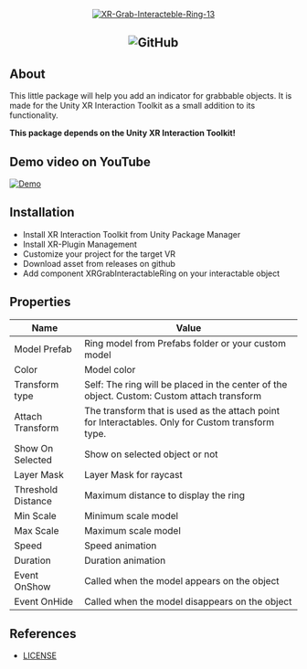 <p align="center">
<a href="https://imgbb.com/"><img src="https://i.ibb.co/Tb19xnc/XR-Grab-Interacteble-Ring-13.png" alt="XR-Grab-Interacteble-Ring-13" border="0"></a>
</p>

<h2 align="center">

<img alt="GitHub" src="https://img.shields.io/github/license/podobaas/DevToAPI?color=green&style=flat">
</h2>

## About
This little package will help you add an indicator for grabbable objects. It is made for the Unity XR Interaction Toolkit as a small addition to its functionality.

**This package depends on the Unity XR Interaction Toolkit!**

## Demo video on YouTube
[![Demo](https://img.youtube.com/vi/-FZZ0IZzTEY/0.jpg)](https://www.youtube.com/embed/-FZZ0IZzTEY)

## Installation
* Install XR Interaction Toolkit from Unity Package Manager
* Install XR-Plugin Management
* Customize your project for the target VR
* Download asset from releases on github
* Add component XRGrabInteractableRing on your interactable object

## Properties
| Name  | Value |
| ------------- | ------------- |
| Model Prefab | Ring model from Prefabs folder or your custom model|
| Color | Model color |
| Transform type  | Self: The ring will be placed in the center of the object. Custom: Custom attach transform |
| Attach Transform  | The transform that is used as the attach point for Interactables. Only for Custom transform type. |
| Show On Selected  | Show on selected object or not  |
| Layer Mask  | Layer Mask for raycast  |
| Threshold Distance  | Maximum distance to display the ring  |
| Min Scale | Minimum scale model |
| Max Scale  | Maximum scale model|
| Speed  | Speed animation |
| Duration | Duration animation |
| Event OnShow | Called when the model appears on the object  |
| Event OnHide | Called when the model disappears on the object  |


## References
+ [LICENSE](LICENSE)
